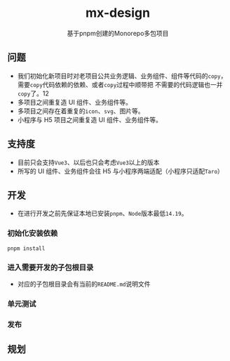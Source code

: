<div align="center">
<h1>mx-design</h1>
<p>基于pnpm创建的Monorepo多包项目</p>
</div>

## 问题

- 我们初始化新项目时对老项目公共业务逻辑、业务组件、组件等代码的`copy`，需要`copy`代码依赖的依赖、或者`copy`过程中顺带把
  不需要的代码逻辑也一并`copy`了。12
- 多项目之间重复造 UI 组件、业务组件等。
- 多项目之间存在着重复的`icon`、`svg`、图片等。
- 小程序与 H5 项目之间重复造 UI 组件、业务组件等。

## 支持度

- 目前只会支持`Vue3`、以后也只会考虑`Vue3`以上的版本
- 所写的 UI 组件、业务组件会往 H5 与小程序两端适配（小程序只适配`Taro`）

## 开发

- 在进行开发之前先保证本地已安装`pnpm`、`Node`版本最低`14.19`。

### 初始化安装依赖

```
pnpm install

```

### 进入需要开发的子包根目录

- 对应的子包根目录会有当前的`README.md`说明文件

### 单元测试

### 发布

## 规划
